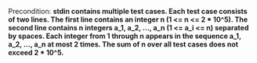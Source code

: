 Precondition: **stdin contains multiple test cases. Each test case consists of two lines. The first line contains an integer n (1 <= n <= 2 * 10^5). The second line contains n integers a_1, a_2, ..., a_n (1 <= a_i <= n) separated by spaces. Each integer from 1 through n appears in the sequence a_1, a_2, ..., a_n at most 2 times. The sum of n over all test cases does not exceed 2 * 10^5.**
